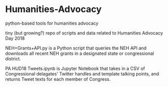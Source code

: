 # Humanities-Advocacy
python-based tools for humanities advocacy

tiny (but growing?) repo of scripts and data related to Humanities Advocacy Day 2018

NEH+Grants+API.py is a Python script that queries the NEH API and downloads all recent NEH grants in a designated state or congressional district.

PA HUD18 Tweets.ipynb is Jupyter Notebook that takes in a CSV of Congressional delagates' Twitter handles and template talking points, and returns Tweet texts for each member of Congress.  

